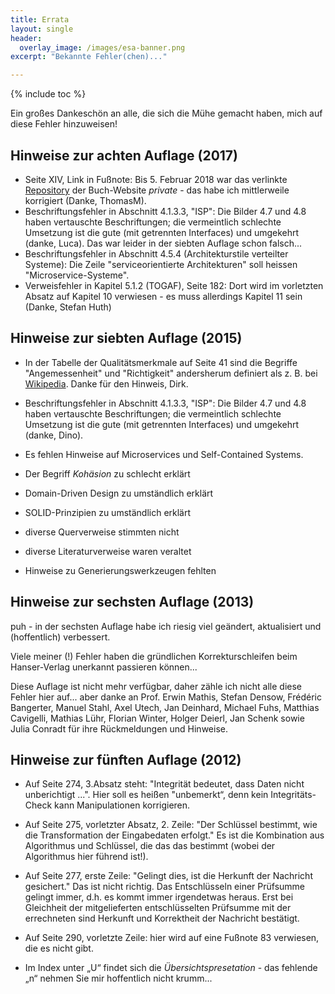 ```yaml
---
title: Errata
layout: single
header:
  overlay_image: /images/esa-banner.png
excerpt: "Bekannte Fehler(chen)..."

---
```


{% include toc %}

Ein großes Dankeschön an alle, die sich die Mühe gemacht haben, mich auf diese
Fehler hinzuweisen!

## Hinweise zur achten Auflage (2017)

* Seite XIV, Link in Fußnote: Bis 5. Februar 2018 war das verlinkte
[Repository](https://github.com/gernotstarke/esabuch.de-site)
der Buch-Website _private_ - das habe ich mittlerweile korrigiert (Danke, ThomasM).
* Beschriftungsfehler in Abschnitt 4.1.3.3, "ISP": Die Bilder 4.7 und 4.8 haben vertauschte Beschriftungen; die vermeintlich schlechte Umsetzung ist die gute (mit getrennten Interfaces) und umgekehrt (danke, Luca). Das war leider in der siebten Auflage schon falsch...
* Beschriftungsfehler in Abschnitt 4.5.4 (Architekturstile verteilter Systeme): Die Zeile "serviceorientierte Architekturen" soll heissen "Microservice-Systeme".
* Verweisfehler in Kapitel 5.1.2 (TOGAF), Seite 182: Dort wird im vorletzten Absatz auf Kapitel 10 verwiesen - es muss allerdings Kapitel 11 sein (Danke, Stefan Huth)



## Hinweise zur siebten Auflage (2015)

* In der Tabelle der Qualitätsmerkmale auf Seite 41 sind die Begriffe "Angemessenheit" und "Richtigkeit" andersherum definiert als z. B. bei [Wikipedia](https://de.wikipedia.org/wiki/ISO/IEC_9126). Danke für den Hinweis, Dirk.
* Beschriftungsfehler in Abschnitt 4.1.3.3, "ISP": Die Bilder 4.7 und 4.8 haben vertauschte Beschriftungen; die vermeintlich schlechte Umsetzung ist die gute (mit getrennten Interfaces) und umgekehrt (danke, Dino).

* Es fehlen Hinweise auf Microservices und Self-Contained Systems.
* Der Begriff _Kohäsion_ zu schlecht erklärt
* Domain-Driven Design zu umständlich erklärt
* SOLID-Prinzipien zu umständlich erklärt
* diverse Querverweise stimmten nicht
* diverse Literaturverweise waren veraltet
* Hinweise zu Generierungswerkzeugen fehlten


## Hinweise zur sechsten Auflage (2013)
puh - in der sechsten Auflage habe ich riesig viel geändert, aktualisiert und (hoffentlich) verbessert.

Viele meiner (!) Fehler haben die gründlichen Korrekturschleifen beim
Hanser-Verlag unerkannt passieren können...

Diese Auflage ist nicht mehr verfügbar, daher zähle ich nicht alle
diese Fehler hier auf... aber danke an Prof. Erwin Mathis,
Stefan Densow, Frédéric Bangerter, Manuel Stahl, Axel Utech, Jan Deinhard,
Michael Fuhs, Matthias Cavigelli, Mathias Lühr, Florian Winter,
Holger Deierl, Jan Schenk sowie Julia Conradt für ihre Rückmeldungen
und Hinweise.


## Hinweise zur fünften Auflage (2012)

* Auf Seite 274, 3.Absatz steht: "Integrität bedeutet, dass Daten nicht unberichtigt ...". Hier soll es heißen "unbemerkt“, denn kein Integritäts-Check kann Manipulationen korrigieren.
* Auf Seite 275, vorletzter Absatz, 2. Zeile: "Der Schlüssel bestimmt, wie die Transformation der Eingabedaten erfolgt." Es ist die Kombination aus Algorithmus und Schlüssel, die das das bestimmt (wobei der Algorithmus hier führend ist!).
* Auf Seite 277, erste Zeile: "Gelingt dies, ist die Herkunft der Nachricht gesichert." Das ist nicht richtig. Das Entschlüsseln einer Prüfsumme gelingt immer, d.h. es kommt immer irgendetwas heraus. Erst bei Gleichheit der mitgelieferten entschlüsselten Prüfsumme mit der errechneten sind Herkunft und Korrektheit der Nachricht bestätigt.
* Auf Seite 290, vorletzte Zeile: hier wird auf eine Fußnote 83 verwiesen, die es nicht gibt.

* Im Index unter „U“ findet sich die _Übersichtspresetation_ - das fehlende „n“ nehmen Sie mir hoffentlich nicht krumm...
